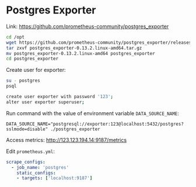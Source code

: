 # Postgres Exporter

Link: https://github.com/prometheus-community/postgres_exporter

```bash
cd /opt
wget https://github.com/prometheus-community/postgres_exporter/releases/download/v0.13.2/postgres_exporter-0.13.2.linux-amd64.tar.gz
tar zxvf postgres_exporter-0.13.2.linux-amd64.tar.gz
mv postgres_exporter-0.13.2.linux-amd64 postgres_exporter
cd postgres_exporter
```

Create user for exporter:

```bash
su - postgres
psql

create user exporter with password '123';
alter user exporter superuser;
```

Run command with the value of environment variable `DATA_SOURCE_NAME`:

```
DATA_SOURCE_NAME="postgresql://exporter:123@localhost:5432/postgres?sslmode=disable" ./postgres_exporter
```

Access metrics: http://123.123.194.14:9187/metrics

Edit `prometheus.yml`:

```yml
scrape_configs:
  - job_name: 'postgres'
    static_configs:
    - targets: ['localhost:9187']
```
